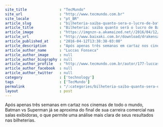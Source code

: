 ```yaml
---
site_title               : "TecMundo"
site_url                 : "http://www.tecmundo.com.br"
site_locale              : "pt_BR"
article_slug             : "bilheteria-saiba-quanto-sera-o-lucro-de-batman-vs-superman"
article_title            : "Bilheteria: saiba quanto será o lucro de Batman vs Superman"
article_image            : "https://imgnzn-a.akamaized.net//2016/04/12/12133718260139-t1200x480.jpg"
article_url              : "http://www.baixaki.com.br/download/drakensang-online.htm"
article_published_at     : "2016-04-12T13:38:38-03:00"
article_description      : "Após apenas três semanas em cartaz nos cinemas de todo o mundo, Batman vs Superman já se aproxima do final de sua carreira comercial nas salas exibidoras, o que permite uma análise mais clara de seus resultados nas bilheterias."
article_author_name      : "Luccas Fonseca"
article_author_image     : null
article_author_biography : null
article_author_profile   : "http://www.tecmundo.com.br/autor/177-luccas-fonseca/"
article_author_facebook  : null
article_author_twitter   : null
category                 : ['technology']
tags                     : ['TecMundo']
permalink                : "/:categories/bilheteria-saiba-quanto-sera-o-lucro-de-batman-vs-superman/"
layout                   : post
---
```


Após apenas três semanas em cartaz nos cinemas de todo o mundo, Batman vs Superman já se aproxima do final de sua carreira comercial nas salas exibidoras, o que permite uma análise mais clara de seus resultados nas bilheterias.
